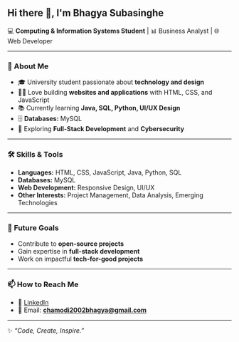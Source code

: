 ## Hi there 👋, I'm Bhagya Subasinghe  

💻 **Computing & Information Systems Student** | 📊 Business Analyst | 🌐 Web Developer  

---

### 🚀 About Me  
- 🎓 University student passionate about **technology and design**  
- 👩‍💻 Love building **websites and applications** with HTML, CSS, and JavaScript  
- 📚 Currently learning **Java, SQL, Python, UI/UX Design**  
- 🗄️ **Databases:** MySQL  
- 🌱 Exploring **Full-Stack Development** and **Cybersecurity**  

---

### 🛠️ Skills & Tools  
- **Languages:** HTML, CSS, JavaScript, Java, Python, SQL  
- **Databases:** MySQL  
- **Web Development:** Responsive Design, UI/UX  
- **Other Interests:** Project Management, Data Analysis, Emerging Technologies  

---

### 🌟 Future Goals  
- Contribute to **open-source projects**  
- Gain expertise in **full-stack development**  
- Work on impactful **tech-for-good projects**  

---

### 📫 How to Reach Me  
- 💼 [LinkedIn](https://www.linkedin.com/in/bhagya-subasinghe-5534a232b?utm_source=share&utm_campaign=share_via&utm_content=profile&utm_medium=android_app)  
- 📧 Email: **chamodi2002bhagya@gmail.com**  

---

✨ *“Code, Create, Inspire.”*  



